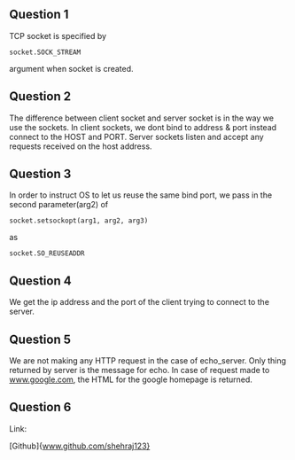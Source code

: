 ## Question 1

TCP socket is specified by 
```
socket.SOCK_STREAM
```
argument when socket is created.

## Question 2

The difference between client socket and server socket is in the way we use the sockets.
In client sockets, we dont bind to address & port instead connect to the HOST and PORT.
Server sockets listen and accept any requests received on the host address.

## Question 3

In order to instruct OS to let us reuse the same bind port, we pass in the second parameter(arg2) of 
```
socket.setsockopt(arg1, arg2, arg3) 
```
as
```
socket.SO_REUSEADDR
```

## Question 4

We get the ip address and the port of the client trying to connect to the server.

## Question 5

We are not making any HTTP request in the case of echo_server. Only thing returned by server is the message for echo.
In case of request made to www.google.com, the HTML for the google homepage is returned.

## Question 6

Link:

[Github]{www.github.com/shehraj123}

